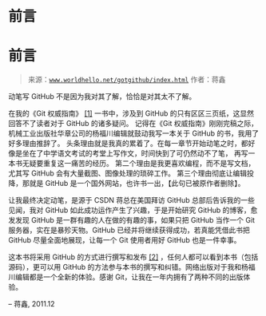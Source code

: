 # 前言

# 前言

> 来源：[`www.worldhello.net/gotgithub/index.html`](http://www.worldhello.net/gotgithub/index.html) 作者：蒋鑫

动笔写 GitHub 不是因为我对其了解，恰恰是对其太不了解。

在我的《Git 权威指南》 [[1]](http://www.worldhello.net/gotgit) 一书中，涉及到 GitHub 的只有区区三页纸，这显然回答不了读者对于 GitHub 的诸多疑问。 记得在《Git 权威指南》刚刚完稿之际，机械工业出版社华章公司的杨福川编辑就鼓动我写一本关于 GitHub 的书，我用了好多理由推辞了。 头条理由就是我真的累着了。在每一章节开始动笔之时，都好像是坐在了中学语文考试的考堂上写作文，时间快到了可仍然动不了笔， 再写一本书无疑要重复这一痛苦的经历。 第二个理由是我更喜欢编程，而不是写文档，尤其写 GitHub 会有大量截图、图像处理的琐碎工作。 第三个理由彻底让编辑投降，那就是 GitHub 是一个国外网站，也许书一出，【此句已被原作者删除】。

让我最终决定动笔，是源于 CSDN 蒋总在美国拜访 GitHub 总部后告诉我的一些见闻，我对 GitHub 如此成功运作产生了兴趣，于是开始研究 GitHub 的博客，愈发发现 GitHub 是一群有趣的人在做的有趣的事，如果只把 GitHub 当作一个 Git 服务器，实在是暴殄天物。GitHub 已经并将继续获得成功，若真能凭借此书把 GitHub 尽量全面地展现，让每一个 Git 使用者用好 GitHub 也是一件幸事。

这本书将采用 GitHub 的方式进行撰写和发布 [[2]](https://github.com/gotgit/gotgithub) ，任何人都可以看到本书（包括源码），更可以用 GitHub 的方法参与本书的撰写和纠错。网络出版对于我和杨福川编辑都是一个全新的体验。感谢 Git，让我在一年内拥有了两种不同的出版体验。

– 蒋鑫, 2011.12